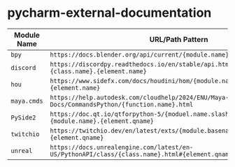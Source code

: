 # pycharm-external-documentation

| Module Name | URL/Path Pattern                                                                                        |
|-------------|---------------------------------------------------------------------------------------------------------|
| `bpy`       | `https://docs.blender.org/api/current/{module.name}.html#{element.qname}`                               |
| `discord`   | `https://discordpy.readthedocs.io/en/stable/api.html#discord.{class.name}.{element.name}`               |
| `hou`       | `https://www.sidefx.com/docs/houdini/hom/{module.name}/{class.name}.html#{element.name}`                |
| `maya.cmds` | `https://help.autodesk.com/cloudhelp/2024/ENU/Maya-Tech-Docs/CommandsPython/{function.name}.html`       |
| `PySide2`   | `https://doc.qt.io/qtforpython-5/{moduel.name.slashes}/{class.name}.html#{module.name}.{element.qname}` |
| `twitchio`  | `https://twitchio.dev/en/latest/exts/{module.basename}.html#{element.qname}`                            |
| `unreal`    | `https://docs.unrealengine.com/latest/en-US/PythonAPI/class/{class.name}.html#{element.qname}`          |

